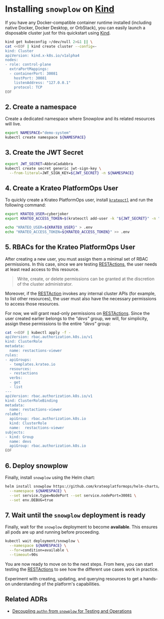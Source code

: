 # Installing `snowplow` on [Kind][kind]

If you have any Docker-compatible container runtime installed (including native Docker, Docker Desktop, or OrbStack), you can easily launch a disposable cluster just for this quickstart using [Kind][kind].

```sh {name=kind-up}
kind get kubeconfig >/dev/null 2>&1 || \
cat <<EOF | kind create cluster --config=-
kind: Cluster
apiVersion: kind.x-k8s.io/v1alpha4
nodes:
- role: control-plane
  extraPortMappings:
  - containerPort: 30081
    hostPort: 30081
    listenAddress: "127.0.0.1"
    protocol: TCP
EOF
```

## 2. Create a namespace

Create a dedicated namespace where Snowplow and its related resources will live.

```sh {name=create-namespace depends=kind-up}
export NAMESPACE="demo-system"
kubectl create namespace ${NAMESPACE}
```

## 3. Create the JWT Secret

```sh {name=create-jwt-secret depends=create-namespace}
export JWT_SECRET=AbbraCadabbra
kubectl create secret generic jwt-sign-key \
  --from-literal=JWT_SIGN_KEY=${JWT_SECRET} -n ${NAMESPACE}
```

## 4. Create a Krateo PlatformOps User

To quickly create a Krateo PlatformOps user, install [`krateoctl`][krateoctl] and run the following command:

```sh {name=create-krateo-user depends=create-jwt-secret}
export KRATEO_USER=cyberjoker
export KRATEO_ACCESS_TOKEN=$(krateoctl add-user -k "${JWT_SECRET}" -n "${NAMESPACE}" "${KRATEO_USER}")

echo "KRATEO_USER=${KRATEO_USER}" > .env
echo "KRATEO_ACCESS_TOKEN=${KRATEO_ACCESS_TOKEN}" >> .env
```

## 5. RBACs for the Krateo PlatformOps User

After creating a new user, you must assign them a minimal set of RBAC permissions.
In this case, since we are testing [RESTActions][restactions], the user needs at least read access to this resource.
> Write, create, or delete permissions can be granted at the discretion of the cluster administrator.

Moreover, if the [RESTAction][restactions] invokes any internal cluster APIs (for example, to list other resources), the user must also have the necessary permissions to access those resources.

For now, we will grant read-only permissions on [RESTActions][restactions].
Since the user created earlier belongs to the _"devs"_ group, we will, for simplicity, assign these permissions to the entire _"devs"_ group:

```sh
cat <<EOF | kubectl apply -f -
apiVersion: rbac.authorization.k8s.io/v1
kind: ClusterRole
metadata:
  name: restactions-viewer
rules:
- apiGroups:
  - templates.krateo.io
  resources:
  - restactions
  verbs:
  - get
  - list
---
apiVersion: rbac.authorization.k8s.io/v1
kind: ClusterRoleBinding
metadata:
  name: restactions-viewer
roleRef:
  apiGroup: rbac.authorization.k8s.io
  kind: ClusterRole
  name:  restactions-viewer
subjects:
- kind: Group
  name: devs
  apiGroup: rbac.authorization.k8s.io
EOF
```


## 6. Deploy snowplow

Finally, install `snowplow` using the Helm chart:

```sh {name=install depends=create-jwt-secret}
helm install snowplow https://github.com/krateoplatformops/helm-charts/raw/gh-pages/snowplow-0.20.2.tgz \
  --namespace ${NAMESPACE} \
  --set service.type=NodePort --set service.nodePort=30081 \
  --set env.DEBUG=true
```


## 7. Wait until the `snowplow` deployment is ready

Finally, wait for the `snowplow` deployment to become **available**.
This ensures all pods are up and running before proceeding.

```sh {name=wait-for-snowplow depends=install}
kubectl wait deployment/snowplow \
  --namespace ${NAMESPACE} \
  --for=condition=available \
  --timeout=90s
```


You are now ready to move on to the next steps. From here, you can start testing the [RESTActions][restactions] to see how the different use cases work in practice. 

Experiment with creating, updating, and querying resources to get a hands-on understanding of the platform's capabilities.

## Related ADRs

- [Decoupling `authn` from `snowplow` for Testing and Operations](./decoupling-authn-from-snowplow-for-testing.md)




[kind]: https://kind.sigs.k8s.io/
[krateoctl]: https://github.com/krateoplatformops/krateoctl/releases
[restactions]: restactions.md
